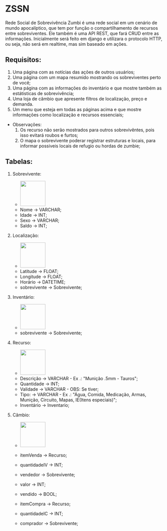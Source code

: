 # ZSSN

Rede Social de Sobrevivência Zumbi é uma rede social em um cenário de mundo apocalíptico, que tem por função o compartilhamento de recursos entre sobreviventes. Ele também é uma API REST, que fará CRUD entre as informações. Inicialmente será feito em django e utilizara o protocolo HTTP, ou seja, não será em realtime, mas sim baseado em ações.


## Requisitos:
1. Uma página com as notícias das ações de outros usuários;
2. Uma página com um mapa resumido mostrando os sobreviventes perto de você;
3. Uma página com as informações do inventário e que mostre também as estátisticas de sobrevivência;
5. Uma loja de câmbio que apresente filtros de localização, preço e demanda.
6. Um menu que esteja em todas as páginas acima e que mostre informações como localização e recursos essenciais;

* Observações: 
    1. Os recurso não serão mostrados para outros sobrevivêntes, pois isso evitará roubos e furtos;
    2. O mapa o sobrevivente poderar registrar estruturas e locais, para informar possiveis locais de refugio ou hordas de zumbie;

## Tabelas:

1. Sobrevivente:
    * <img src="https://play-lh.googleusercontent.com/G7PgPigYZtgSYuI54jFWR0in7UHakWiPsHIzuqnV5Go9LYVM_tEt7QASOdUuhfBPCNE" width="80px">
    * Nome -> VARCHAR;
    * Idade -> INT;
    * Sexo -> VARCHAR;
    * Saldo -> INT;

2. Localização:
    * <img src="https://static.vecteezy.com/ti/vetor-gratis/p1/155483-mapa-do-tesouro-vector-gratis-vetor.jpg" width="80px">
    * Latitude -> FLOAT;
    * Longitude -> FLOAT;
    * Horário -> DATETIME;
    * sobrevivente -> Sobrevivente;

3. Inventário:
    * <img src="https://i.pinimg.com/736x/86/da/ac/86daacfd8ac30bc5e6a611955e456e0d.jpg" width="80px">
    * sobrevivente -> Sobrevivente;

4. Recurso:
    * <img src="https://portalvidalivre.com/uploads/article/image/1528/Design_sem_nome_-_2022-01-24T061629.364.jpg" width="80px">
    * Descrição -> VARCHAR - Ex .: "Munição .5mm - Tauros";
    * Quantidade -> INT;
    * Validade -> VARCHAR - OBS: Se tiver;
    * Tipo: -> VARCHAR - Ex .: "Água, Comida, Medicação, Armas, Munição, Circuito, Mapas, IE(Itens especiais)";
    * Inventário -> Inventario;

5. Câmbio:
    * <img src="https://1.bp.blogspot.com/-NkX9rKZKCDM/YairuZxKt-I/AAAAAAAA76A/Up-ZpLRQMxUj1NOVqJ6lza7qTfZfyExBwCNcBGAsYHQ/s16000/distrato-escritura-publica-nao-registrada.webp" width="80px">
    * itemVenda -> Recurso;
    * quantidadeIV -> INT;
    * vendedor -> Sobrevivente;
    
    * valor -> INT;
    * vendido -> BOOL;

    * itemCompra -> Recurso;
    * quantidadeIC -> INT;
    * comprador -> Sobrevivente;
